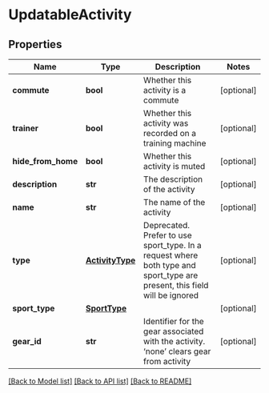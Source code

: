 # UpdatableActivity

## Properties
Name | Type | Description | Notes
------------ | ------------- | ------------- | -------------
**commute** | **bool** | Whether this activity is a commute | [optional] 
**trainer** | **bool** | Whether this activity was recorded on a training machine | [optional] 
**hide_from_home** | **bool** | Whether this activity is muted | [optional] 
**description** | **str** | The description of the activity | [optional] 
**name** | **str** | The name of the activity | [optional] 
**type** | [**ActivityType**](ActivityType.md) | Deprecated. Prefer to use sport_type. In a request where both type and sport_type are present, this field will be ignored | [optional] 
**sport_type** | [**SportType**](SportType.md) |  | [optional] 
**gear_id** | **str** | Identifier for the gear associated with the activity. ‘none’ clears gear from activity | [optional] 

[[Back to Model list]](../README.md#documentation-for-models) [[Back to API list]](../README.md#documentation-for-api-endpoints) [[Back to README]](../README.md)


